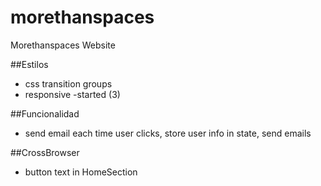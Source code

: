 # morethanspaces
Morethanspaces Website

##Estilos
- css transition groups
- responsive -started (3)

##Funcionalidad
- send email each time user clicks, store user info in state, send emails

##CrossBrowser
- button text in HomeSection
